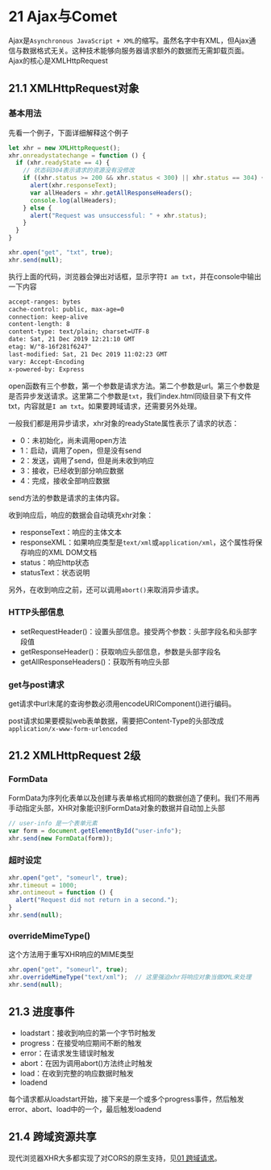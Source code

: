# 21 Ajax与Comet

Ajax是`Asynchronous JavaScript + XML`的缩写。虽然名字中有XML，但Ajax通信与数据格式无关。这种技术能够向服务器请求额外的数据而无需卸载页面。Ajax的核心是XMLHttpRequest

## 21.1 XMLHttpRequest对象

### 基本用法

先看一个例子，下面详细解释这个例子

```js
let xhr = new XMLHttpRequest();
xhr.onreadystatechange = function () {
  if (xhr.readyState == 4) {
    // 状态码304表示请求的资源没有没修改
    if ((xhr.status >= 200 && xhr.status < 300) || xhr.status == 304) {
      alert(xhr.responseText);
      var allHeaders = xhr.getAllResponseHeaders();
      console.log(allHeaders);
    } else {
      alert("Request was unsuccessful: " + xhr.status);
    }
  }
}

xhr.open("get", "txt", true);
xhr.send(null);
```

执行上面的代码，浏览器会弹出对话框，显示字符`I am txt`，并在console中输出一下内容

```txt
accept-ranges: bytes
cache-control: public, max-age=0
connection: keep-alive
content-length: 8
content-type: text/plain; charset=UTF-8
date: Sat, 21 Dec 2019 12:21:10 GMT
etag: W/"8-16f281f6247"
last-modified: Sat, 21 Dec 2019 11:02:23 GMT
vary: Accept-Encoding
x-powered-by: Express
```

open函数有三个参数，第一个参数是请求方法。第二个参数是url。第三个参数是是否异步发送请求。这里第二个参数是`txt`，我们index.html同级目录下有文件txt，内容就是`I am txt`。如果要跨域请求，还需要另外处理。

一般我们都是用异步请求，xhr对象的readyState属性表示了请求的状态：

- 0：未初始化，尚未调用open方法
- 1：启动，调用了open，但是没有send
- 2：发送，调用了send，但是尚未收到响应
- 3：接收，已经收到部分响应数据
- 4：完成，接收全部响应数据

send方法的参数是请求的主体内容。

收到响应后，响应的数据会自动填充xhr对象：

- responseText：响应的主体文本
- responseXML：如果响应类型是`text/xml`或`application/xml`，这个属性将保存响应的XML DOM文档
- status：响应http状态
- statusText：状态说明

另外，在收到响应之前，还可以调用`abort()`来取消异步请求。

### HTTP头部信息

- setRequestHeader()：设置头部信息。接受两个参数：头部字段名和头部字段值
- getResponseHeader()：获取响应头部信息，参数是头部字段名
- getAllResponseHeaders()：获取所有响应头部

### get与post请求

get请求中url末尾的查询参数必须用encodeURIComponent()进行编码。

post请求如果要模拟web表单数据，需要把Content-Type的头部改成`application/x-www-form-urlencoded`

## 21.2 XMLHttpRequest 2级

### FormData

FormData为序列化表单以及创建与表单格式相同的数据创造了便利。我们不用再手动指定头部，XHR对象能识别FormData对象的数据并自动加上头部

```js
// user-info 是一个表单元素
var form = document.getElementById("user-info");
xhr.send(new FormData(form));
```

### 超时设定

```js
xhr.open("get", "someurl", true);
xhr.timeout = 1000;
xhr.ontimeout = function () {
  alert("Request did not return in a second.");
}
xhr.send(null);
```

### overrideMimeType()

这个方法用于重写XHR响应的MIME类型

```js
xhr.open("get", "someurl", true);
xhr.overrideMimeType("text/xml");  // 这里强迫xhr将响应对象当做XML来处理
xhr.send(null);
```

## 21.3 进度事件

- loadstart：接收到响应的第一个字节时触发
- progress：在接受响应期间不断的触发
- error：在请求发生错误时触发
- abort：在因为调用abort()方法终止时触发
- load：在收到完整的响应数据时触发
- loadend

每个请求都从loadstart开始，接下来是一个或多个progress事件，然后触发error、abort、load中的一个，最后触发loadend

## 21.4 跨域资源共享

现代浏览器XHR大多都实现了对CORS的原生支持，见[01 跨域请求](实用技术/web开发常见问题/01_跨域请求.md)。
